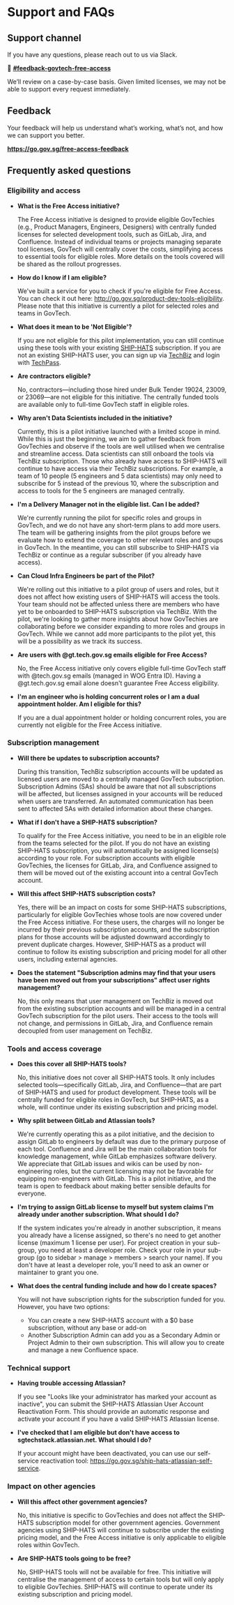  # Support and FAQs

 ## Support channel

If you have any questions, please reach out to us via Slack.

💬 <a href="https://govtech.enterprise.slack.com/archives/C07UF60HY9Y"><b>#feedback-govtech-free-access</b></a>

We’ll review on a case-by-case basis. Given limited licenses, we may not be able to support every request immediately. 

## Feedback

Your feedback will help us understand what’s working, what’s not, and how we can support you better. 

**https://go.gov.sg/free-access-feedback**


## Frequently asked questions

### Eligibility and access

- **What is the Free Access initiative?**

    The Free Access initiative is designed to provide eligible GovTechies (e.g., Product Managers, Engineers, Designers) with centrally funded licenses for selected development tools, such as GitLab, Jira, and Confluence. Instead of individual teams or projects managing separate tool licenses, GovTech will centrally cover the costs, simplifying access to essential tools for eligible roles. More details on the tools covered will be shared as the rollout progresses.

- **How do I know if I am eligible?**

    We've built a service for you to check if you're eligible for Free Access. You can check it out here: http://go.gov.sg/product-dev-tools-eligibility. Please note that this initiative is currently a pilot for selected roles and teams in GovTech.

- **What does it mean to be 'Not Eligible'?**

    If you are not eligible for this pilot implementation, you can still continue using these tools with your existing [SHIP-HATS](https://www.developer.tech.gov.sg/products/categories/devops/ship-hats/overview.html) subscription. If you are not an existing SHIP-HATS user, you can sign up via [TechBiz](https://portal.techbiz.suite.gov.sg/) and login with [TechPass](https://docs.developer.tech.gov.sg/docs/techpass-user-guide/).

- **Are contractors eligible?**

    No, contractors—including those hired under Bulk Tender 19024, 23009, or 23069—are not eligible for this initiative. The centrally funded tools are available only to full-time GovTech staff in eligible roles.

- **Why aren't Data Scientists included in the initiative?**

    Currently, this is a pilot initiative launched with a limited scope in mind. While this is just the beginning, we aim to gather feedback from GovTechies and observe if the tools are well utilised when we centralise and streamline access. Data scientists can still onboard the tools via TechBiz subscription. Those who already have access to SHIP-HATS will continue to have access via their TechBiz subscriptions. For example, a team of 10 people (5 engineers and 5 data scientists) may only need to subscribe for 5 instead of the previous 10, where the subscription and access to tools for the 5 engineers are managed centrally.

- **I'm a Delivery Manager not in the eligible list. Can I be added?**

    We're currently running the pilot for specific roles and groups in GovTech, and we do not have any short-term plans to add more users. The team will be gathering insights from the pilot groups before we evaluate how to extend the coverage to other relevant roles and groups in GovTech. In the meantime, you can still subscribe to SHIP-HATS via TechBiz or continue as a regular subscriber (if you already have access).

- **Can Cloud Infra Engineers be part of the Pilot?**

    We're rolling out this initiative to a pilot group of users and roles, but it does not affect how existing users of SHIP-HATS will access the tools. Your team should not be affected unless there are members who have yet to be onboarded to SHIP-HATS subscription via TechBiz. With the pilot, we're looking to gather more insights about how GovTechies are collaborating before we consider expanding to more roles and groups in GovTech. While we cannot add more participants to the pilot yet, this will be a possibility as we track its success.

- **Are users with @gt.tech.gov.sg emails eligible for Free Access?**

    No, the Free Access initiative only covers eligible full-time GovTech staff with @tech.gov.sg emails (managed in WOG Entra ID). Having a @gt.tech.gov.sg email alone doesn't guarantee Free Access eligibility.

- **I'm an engineer who is holding concurrent roles or I am a dual appointment holder. Am I eligible for this?**

    If you are a dual appointment holder or holding concurrent roles, you are currently not eligible for the Free Access initiative.

### Subscription management

- **Will there be updates to subscription accounts?**

    During this transition, TechBiz subscription accounts will be updated as licensed users are moved to a centrally managed GovTech subscription. Subscription Admins (SAs) should be aware that not all subscriptions will be affected, but licenses assigned in your accounts will be reduced when users are transferred. An automated communication has been sent to affected SAs with detailed information about these changes.


- **What if I don't have a SHIP-HATS subscription?**

    To qualify for the Free Access initiative, you need to be in an eligible role from the teams selected for the pilot. If you do not have an existing SHIP-HATS subscription, you will automatically be assigned license(s) according to your role. For subscription accounts with eligible GovTechies, the licenses for GitLab, Jira, and Confluence assigned to them will be moved out of the existing account into a central GovTech account.

- **Will this affect SHIP-HATS subscription costs?**

    Yes, there will be an impact on costs for some SHIP-HATS subscriptions, particularly for eligible GovTechies whose tools are now covered under the Free Access initiative. For these users, the charges will no longer be incurred by their previous subscription accounts, and the subscription plans for those accounts will be adjusted downward accordingly to prevent duplicate charges. However, SHIP-HATS as a product will continue to follow its existing subscription and pricing model for all other users, including external agencies.

- **Does the statement "Subscription admins may find that your users have been moved out from your subscriptions" affect user rights management?**

    No, this only means that user management on TechBiz is moved out from the existing subscription accounts and will be managed in a central GovTech subscription for the pilot users. Their access to the tools will not change, and permissions in GitLab, Jira, and Confluence remain decoupled from user management on TechBiz.

### Tools and access coverage

- **Does this cover all SHIP-HATS tools?**

    No, this initiative does not cover all SHIP-HATS tools. It only includes selected tools—specifically GitLab, Jira, and Confluence—that are part of SHIP-HATS and used for product development. These tools will be centrally funded for eligible roles in GovTech, but SHIP-HATS, as a whole, will continue under its existing subscription and pricing model.


- **Why split between GitLab and Atlassian tools?**

    We're currently operating this as a pilot initiative, and the decision to assign GitLab to engineers by default was due to the primary purpose of each tool. Confluence and Jira will be the main collaboration tools for knowledge management, while GitLab emphasizes software delivery. We appreciate that GitLab issues and wikis can be used by non-engineering roles, but the current licensing may not be favorable for equipping non-engineers with GitLab. This is a pilot initiative, and the team is open to feedback about making better sensible defaults for everyone.

- **I'm trying to assign GitLab license to myself but system claims I'm already under another subscription. What should I do?**

    If the system indicates you're already in another subscription, it means you already have a license assigned, so there's no need to get another license (maximum 1 license per user). For project creation in your sub-group, you need at least a developer role. Check your role in your sub-group (go to sidebar > manage > members > search your name). If you don't have at least a developer role, you'll need to ask an owner or maintainer to grant you one.

- **What does the central funding include and how do I create spaces?**

    You will not have subscription rights for the subscription funded for you. However, you have two options:
    - You can create a new SHIP-HATS account with a $0 base subscription, without any base or add-on
    - Another Subscription Admin can add you as a Secondary Admin or Project Admin to their own subscription. This will allow you to create and manage a new Confluence space.

### Technical support

- **Having trouble accessing Atlassian?**

    If you see "Looks like your administrator has marked your account as inactive", you can submit the SHIP-HATS Atlassian User Account Reactivation Form. This should provide an automatic response and activate your account if you have a valid SHIP-HATS Atlassian license.

- **I've checked that I am eligible but don't have access to sgtechstack.atlassian.net. What should I do?**

    If your account might have been deactivated, you can use our self-service reactivation tool: https://go.gov.sg/ship-hats-atlassian-self-service.

### Impact on other agencies

- **Will this affect other government agencies?**

    No, this initiative is specific to GovTechies and does not affect the SHIP-HATS subscription model for other government agencies. Government agencies using SHIP-HATS will continue to subscribe under the existing pricing model, and the Free Access initiative is only applicable to eligible roles within GovTech.

- **Are SHIP-HATS tools going to be free?**

    No, SHIP-HATS tools will not be available for free. This initiative will centralise the management of access to certain tools but will only apply to eligible GovTechies. SHIP-HATS will continue to operate under its existing subscription and pricing model.


<!-- 
 ---

- **What is the Free Access initiative?**

    The Free Access initiative is designed to provide eligible GovTechies (e.g., Product Managers, Engineers, Designers) with centrally funded licenses for selected development tools, such as GitLab, Jira, and Confluence. Instead of individual teams or projects managing separate tool licenses, GovTech will centrally cover the costs, simplifying access to essential tools for eligible roles. More details on the tools covered will be shared as the rollout progresses.

- **How do I know if I am eligible for this initiative?**

    We’ve built a service for you to check if you’re [eligible](/eligibility.md) for Free Access. You can check it out here: [go.gov.sg/product-dev-tools-eligibility](https://go.gov.sg/product-dev-tools-eligibility)
    
    Please note that this initiative is currently a pilot for selected roles and teams in GovTech.

- **What does it mean to be 'Not Eligible'?**

   If you are not eligible for this pilot implementation, you can still continue using these tools with your existing [SHIP-HATS](https://www.developer.tech.gov.sg/products/categories/devops/ship-hats/overview.html) subcription. If you are not an existing SHIP-HATS user, you can sign up via [TechBiz](https://portal.techbiz.suite.gov.sg/) and login with [TechPass](https://docs.developer.tech.gov.sg/docs/techpass-user-guide/). 
    
- **If I'm a GovTechie in an eligible role, will I automatically get access to the centrally funded tools?**

     No, access will not be automatic. During this pilot phase, only eligible roles (e.g., Engineer, Product Manager, Delivery Manager, Designer) within selected teams will be offered access to the centrally funded tools. Specific instructions on access and eligibility criteria will be communicated directly to those chosen for the pilot. Please stay tuned for further details as we roll out this initiative.

- **Are contractors eligible for the Free Access initiative?**

    No, contractors-including those hired under Bulk Tender 19024, 23009, or 23069-are not eligible for this initiative. The centrally funded tools are available only to full-time GovTech staff in eligible roles.

- **As part of this transition, will there be any updates to my subscription accounts?**

    During this transition, TechBiz subscription accounts will be updated as licensed users are moved to a centrally managed GovTech subscription. Subscription Admins (SAS) to be aware that not all subscriptions will be affected but licenses assigned in your accounts will be reduced when users are transferred. An automated communication was sent to affected SAs with detailed information on any changes.


- **What should I do if I am a GovTechie but don’t have a SHIP-HATS subscription?**

    To qualify for the Free Access initiative, you need to be in an eligible role from the teams selected for the pilot. If you do not have an existing SHIP-HATS subscription, you will automatically be assigned license(s) according to your role. For subscription accounts with eligible GovTechies, the licenses for GitLab, Jira and Confluence assigned to them will be moved out of the existing account into a central GovTech account.

- **Will there be any impact on the cost of SHIP-HATS subscriptions due to this initiative?**

    Yes, there will be an impact on costs for some SHIP-HATS subscriptions, particularly for eligible GovTechies whose tools are now covered under the Free Access initiative. For these users, the charges will no longer be incurred by their previous subscription accounts, and the subscription plans for those accounts will be adjusted (down) accordingly to prevent duplicate charges. However, SHIP-HATS as a product will continue to follow its existing subscription and pricing model for all other users, including external agencies.

- **Will the initiative affect the SHIP-HATS subscription model for government agencies outside of GovTech?**

    No, this initiative is specific to GovTechies and does not affect the SHIP-HATS subscription model for other government agencies. Government agencies using SHIP-HATS will continue to subscribe under the existing pricing model, and the Free Access initiative is only applicable to eligible roles within GovTech.

- **Does this initiative cover all SHIP-HATS tools?**

    No, this initiative does not cover all SHIP-HATS tools. It only includes selected tools—specifically GitLab, Jira, and Confluence—that are part of SHIP-HATS and used for product development. These tools will be centrally funded for eligible roles in GovTech, but SHIP-HATS, as a whole, will continue under its existing subscription and pricing model.

- **Are SHIP-HATS tools going to be free?**

    No, SHIP-HATS tools will not be available for free. This initiative will centralise the management of access to certain tools but will only apply to eligible GovTechies. SHIP-HATS will continue to operate under its existing subscription and pricing model. 

    -->